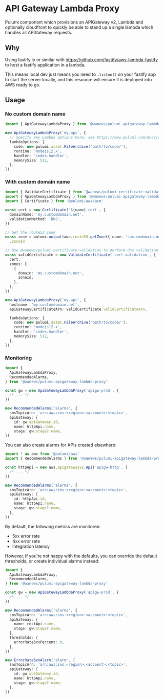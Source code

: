 # API Gateway Lambda Proxy

Pulumi component which provisions an APIGateway v2, Lambda and optionally cloudfront to quickly be able to stand up a single lambda which handles all APIGateway requests.

## Why

Using fastify.io or similar with https://github.com/fastify/aws-lambda-fastify to host a fastify application in a lambda.

This means local dev just means you need to `.listen()` on your fastify app to start the server locally, and this resource will ensure it is deployed into AWS ready to go.

## Usage

### No custom domain name

```ts
import { ApiGatewayLambdaProxy } from '@wanews/pulumi-apigateway-lambda-proxy'

new ApiGatewayLambdaProxy(`my-api`, {
  // Specify any Lambda options here, see https://www.pulumi.com/docs/reference/pkg/aws/lambda/function/#inputs
  lambdaOptions: {
    code: new pulumi.asset.FileArchive('path/to/code/'),
    runtime: 'nodejs12.x',
    handler: 'index.handler',
    memorySize: 512,
  },
})
```

### With custom domain name

```ts
import { ValidateCertificate } from '@wanews/pulumi-certificate-validation'
import { ApiGatewayLambdaProxy } from '@wanews/pulumi-apigateway-lambda-proxy'
import { Certificate } from '@pulumi/aws/acm'

const cert = new Certificate(`${name}-cert`, {
  domainName: 'my.customdomain.net',
  validationMethod: 'DNS',
})

// Get the route53 zone
const zone = pulumi.output(aws.route53.getZone({ name: 'customdomain.net' }))
  .zoneId

// Use @wanews/pulumi-certificate-validation to perform dns validation
const validCertificate = new ValidateCertificate(`cert-validation`, {
  cert,
  zones: [
    {
      domain: 'my.customdomain.net',
      zoneId,
    },
  ],
})

new ApiGatewayLambdaProxy(`my-api`, {
  hostname: 'my.customdomain.net',
  apiGatewayCertificateArn: validCertificate.validCertificateArn,

  lambdaOptions: {
    code: new pulumi.asset.FileArchive('path/to/code/'),
    runtime: 'nodejs12.x',
    handler: 'index.handler',
    memorySize: 512,
  },
})
```

### Monitoring

```ts
import {
  ApiGatewayLambdaProxy,
  RecommendedAlarms,
} from '@wanews/pulumi-apigateway-lambda-proxy'

const gw = new ApiGatewayLambdaProxy('apigw-prod', {
  /* ... */
})

new RecommendedAlarms('alarms', {
  snsTopicArn: 'arn:aws:sns:<region>:<account>:<topic>',
  apiGateway: {
    id: gw.apiGateway.id,
    name: httpApi.name,
    stage: gw.stage?.name,
})
```

You can also create alarms for APIs created elsewhere:

```ts
import * as aws from '@pulumi/aws'
import { RecommendedAlarms } from '@wanews/pulumi-apigateway-lambda-proxy'

const httpApi = new aws.apigatewayv2.Api('apigw-http', {
  /* ... */
})

new RecommendedAlarms('alarms', {
  snsTopicArn: 'arn:aws:sns:<region>:<account>:<topic>',
  apiGateway: {
    id: httpApi.id,
    name: httpApi.name,
    stage: gw.stage?.name,
  },
})
```

By default, the following metrics are monitored:

- 5xx error rate
- 4xx error rate
- integration latency

However, if you're not happy with the defaults, you can override the default thresholds, or create individual alarms instead:

```ts
import {
  ApiGatewayLambdaProxy,
  RecommendedAlarms,
} from '@wanews/pulumi-apigateway-lambda-proxy'

const gw = new ApiGatewayLambdaProxy('apigw-prod', {
  /* ... */
})

new RecommendedAlarms('alarms', {
  snsTopicArn: 'arn:aws:sns:<region>:<account>:<topic>',
  apiGateway: {
    name: restApi.name,
    stage: gw.stage?.name,
  },
  thresholds: {
    errorRate5xxPercent: 0,
  },
})

new ErrorRate5xxAlarm('alarm', {
  snsTopicArn: 'arn:aws:sns:<region>:<account>:<topic>',
  apiGateway: {
    id: gw.apiGateway.id,
    name: httpApi.name,
    stage: gw.stage?.name,
  },
})
```

